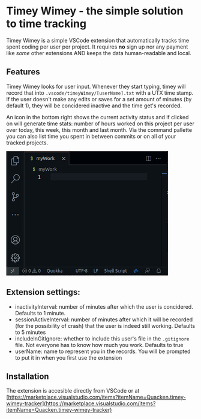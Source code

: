 # Timey Wimey - the simple solution to time tracking

Timey Wimey is a simple VSCode extension that automatically tracks time spent coding per user per project.
It requires **no** sign up nor any payment like *some* other extensions AND keeps the data
human-readable and local.

## Features
Timey Wimey looks for user input. Whenever they start typing, 
timey will record that into `.vscode/timeyWimey/[userName].txt` with 
a UTX time stamp. If the user doesn't make any edits or saves for 
a set amount of minutes (by default 1), they will be concidered 
inactive and the time get's recorded.

An icon in the bottom right shows the current activity status and if clicked on
will generate time stats: number of hours worked on this project per user over 
today, this week, this month and last month. Via the command pallette you can 
also list time you spent in between commits or on all of your tracked projects.

![Gif showing the usage of the extension!](/assets/usage.gif)

## Extension settings:
- inactivityInterval: number of minutes after which the user is concidered. Defaults 
to 1 minute.
- sessionActiveInterval: number of minutes after which it will be recorded (for 
the possibility of crash) that the user is indeed still working. Defaults to 5 minutes
- includeInGitIgnore: whether to include this user's file in the `.gitignore` file. 
Not everyone has to know how much you work. Defaults to true
- userName: name to represent you in the records. You will be prompted to put it in
when you first use the extension

## Installation
The extension is accesible directly from VSCode or at [https://marketplace.visualstudio.com/items?itemName=Quacken.timey-wimey-tracker](https://marketplace.visualstudio.com/items?itemName=Quacken.timey-wimey-tracker)
